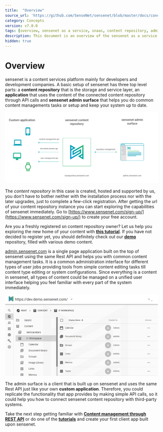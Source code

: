 ```yaml
---
title:  "Overview"
source_url: 'https://github.com/SenseNet/sensenet/blob/master/docs/concepts/snaas-overview.md'
category: Concepts
version: v7.0.0
tags: [overview, sensenet as a service, snaas, content repository, admin surface, admin] 
description: This document is an overview of the sensenet as a service model.
hidden: true
---
```


# Overview

sensenet is a content services platform mainly for developers and development companies. A basic setup of sensenet has three top level parts: a **content repository** that is the storage and service layer, an **application** that uses the content of the connected content repository through API calls and **sensenet admin surface** that helps you do common content managements tasks or setup and keep your system up to date.

![SNaaS Overview](/img/overview.png "Overview of the sensenet as a service model")

The *content repository* in this case is created, hosted and supported by us, you don't have to bother neither with the installation process nor with the later upgrades, just to complete a few-click registration. After getting the url of your content repository instance you can start exploring the capabilities of sensenet immediately. Go to [https://www.sensenet.com/sign-up/](https://www.sensenet.com/sign-up/) to create your free account.

<div class="docs-highlight">
    <i class="fa fa-info"></i>
    <p>
        Are you a freshly registered sn content repository owner? Let us help you exploring the new home of your content with <a href="/docs/create-and-explore-your-repository" title="Create and explore your sensenet repository"><strong>this tutorial</strong></a>.
        If you have not decided to register yet, you should definitely check out our <a href="/docs/demo/1000-content-demo" title="1000 content demo repository"><strong>demo</strong></a> repository, filled with various demo content.
    </p>
</div>

[admin.sensenet.com](https://admin.sensenet.com) is a single page application built on the top of sensenet using the same Rest API and helps you with common content management tasks. It is a common administration interface for different types of user jobs providing tools from simple content editing tasks till content type editing or system configurations. Since everything is a content in sensenet, all types of content could be managed on a unified user interface helping you feel familiar with every part of the system immediately.

![admin.sensenet.com](/img/admin-ui-light.png "admin.sensenet.com")

The admin surface is a client that is built up on sensenet and uses the same Rest API just like your own **custom application**. Therefore, you could replicate the functionality that app provides by making simple API calls, so it could help you how to connect sensenet content repository with third-party systems. 

<div class="docs-highlight">
    <i class="fa fa-info"></i>
    <p>
        Take the next step getting familiar with <a href="/docs/concepts/content-management-through-rest-api"><strong>Content management through REST API</strong></a> or do one of the <a href="/docs/tutorials"><strong>tutorials</strong></a> and create your first client app built upon sensenet.
    </p>
</div>
